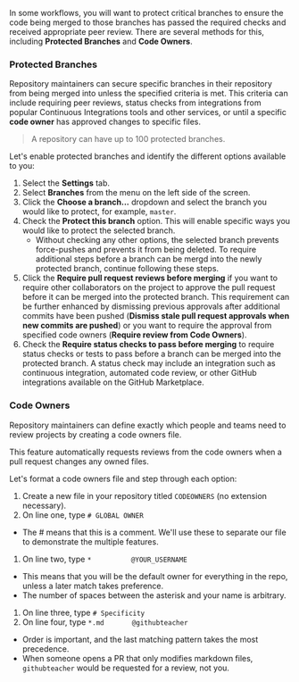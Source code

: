 In some workflows, you will want to protect critical branches to ensure the code being merged to those branches has passed the required checks and received appropriate peer review. There are several methods for this, including **Protected Branches** and **Code Owners**.

### Protected Branches
Repository maintainers can secure specific branches in their repository from being merged into unless the specified criteria is met. This criteria can include requiring peer reviews, status checks from integrations from popular Continuous Integrations tools and other services, or until a specific **code owner** has approved changes to specific files. 

   > A repository can have up to 100 protected branches. 

Let's enable protected branches and identify the different options available to you:

1. Select the **Settings** tab.
1. Select **Branches** from the menu on the left side of the screen.
1. Click the **Choose a branch...** dropdown and select the branch you would like to protect, for example, `master`.
1. Check the **Protect this branch** option. This will enable specific ways you would like to protect the selected branch.
    - Without checking any other options, the selected branch prevents force-pushes and prevents it from being deleted. To require additional steps before a branch can be mergd into the newly protected branch, continue following these steps.
1. Click the **Require pull request reviews before merging** if you want to require other collaborators on the project to approve the pull request before it can be merged into the protected branch. This requirement can be further enhanced by dismissing previous approvals after additional commits have been pushed (**Dismiss stale pull request approvals when new commits are pushed**) or you want to require the approval from specified code owners (**Require review from Code Owners**).
1. Check the **Require status checks to pass before merging** to require status checks or tests to pass before a branch can be merged into the protected branch. A status check may include an integration such as continuous integration, automated code review, or other GitHub integrations available on the GitHub Marketplace.


### Code Owners
Repository maintainers can define exactly which people and teams need to review projects by creating a code owners file.

This feature automatically requests reviews from the code owners when a pull request changes any owned files.

Let's format a code owners file and step through each option:

1. Create a new file in your repository titled `CODEOWNERS` (no extension necessary).
1. On line one, type `# GLOBAL OWNER`
  - The # means that this is a comment. We'll use these to separate our file to demonstrate the multiple features.
1. On line two, type `*          @YOUR_USERNAME`
  - This means that you will be the default owner for everything in the repo, unless a later match takes preference.
  - The number of spaces between the asterisk and your name is arbitrary.
1. On line three, type `# Specificity`
1. On line four, type `*.md       @githubteacher`
  - Order is important, and the last matching pattern takes the most precedence.
  - When someone opens a PR that only modifies markdown files, `githubteacher` would be requested for a review, not you.
